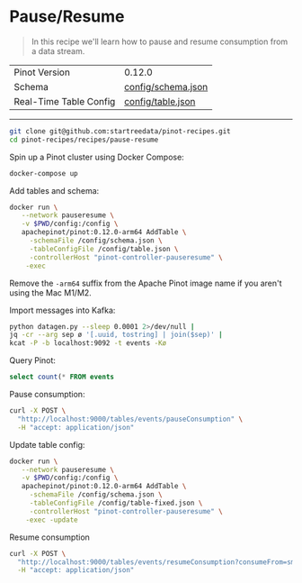 # Pause/Resume

> In this recipe we'll learn how to pause and resume consumption from a data stream.

<table>
  <tr>
    <td>Pinot Version</td>
    <td>0.12.0</td>
  </tr>
  <tr>
    <td>Schema</td>
    <td><a href="config/schema.json">config/schema.json</a></td>
  </tr>
    <tr>
    <td>Real-Time Table Config</td>
    <td><a href="config/table.json">config/table.json</a></td>
  </tr>
</table>

<!-- This is the code for the following recipe: https://dev.startree.ai/docs/pinot/recipes/upserts-full -->

***

```bash
git clone git@github.com:startreedata/pinot-recipes.git
cd pinot-recipes/recipes/pause-resume
```

Spin up a Pinot cluster using Docker Compose:

```bash
docker-compose up
```

Add tables and schema:

```bash
docker run \
   --network pauseresume \
   -v $PWD/config:/config \
   apachepinot/pinot:0.12.0-arm64 AddTable \
     -schemaFile /config/schema.json \
     -tableConfigFile /config/table.json \
     -controllerHost "pinot-controller-pauseresume" \
    -exec
```

Remove the `-arm64` suffix from the Apache Pinot image name if you aren't using the Mac M1/M2.

Import messages into Kafka:

```bash
python datagen.py --sleep 0.0001 2>/dev/null |
jq -cr --arg sep ø '[.uuid, tostring] | join($sep)' |
kcat -P -b localhost:9092 -t events -Kø
```

Query Pinot:

```sql
select count(* FROM events
```

Pause consumption:

```bash
curl -X POST \
  "http://localhost:9000/tables/events/pauseConsumption" \
  -H "accept: application/json"
```

Update table config:

```bash
docker run \
   --network pauseresume \
   -v $PWD/config:/config \
   apachepinot/pinot:0.12.0-arm64 AddTable \
     -schemaFile /config/schema.json \
     -tableConfigFile /config/table-fixed.json \
     -controllerHost "pinot-controller-pauseresume" \
    -exec -update
```

Resume consumption

```bash
curl -X POST \
  "http://localhost:9000/tables/events/resumeConsumption?consumeFrom=smallest" \
  -H "accept: application/json"
```